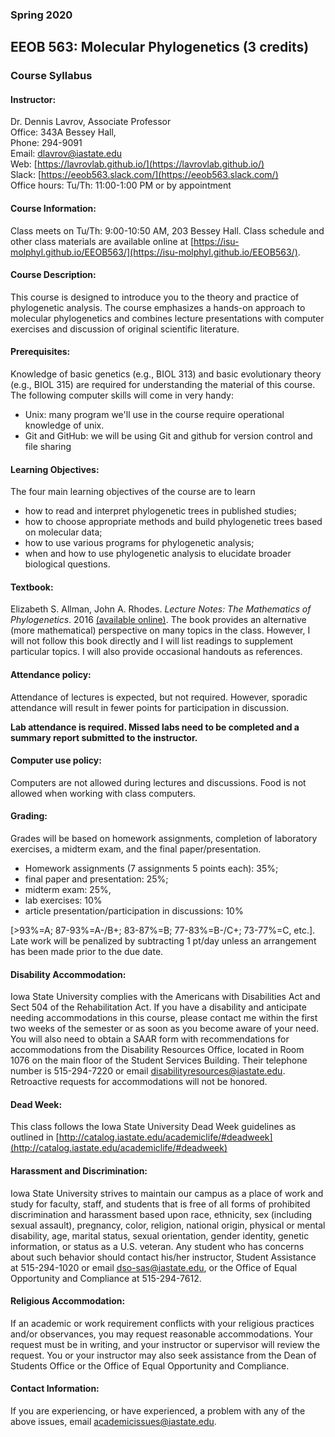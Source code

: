 ### Spring 2020
## EEOB 563: Molecular Phylogenetics (3 credits)
### Course Syllabus

#### Instructor:	
Dr. Dennis Lavrov, Associate Professor  
Office: 343A Bessey Hall,  
Phone: 294-9091  
Email: [dlavrov@iastate.edu](mailto:dlavrov@iastate.edu)  
Web: [https://lavrovlab.github.io/](https://lavrovlab.github.io/)  
Slack: [https://eeob563.slack.com/](https://eeob563.slack.com/)  
Office hours: Tu/Th: 11:00-1:00 PM or by appointment  

#### Course Information:  
Class meets on Tu/Th: 9:00-10:50 AM, 203 Bessey Hall. 
Class schedule and other class materials are available online at [https://isu-molphyl.github.io/EEOB563/](https://isu-molphyl.github.io/EEOB563/).

#### Course Description:  
This course is designed to introduce you to the theory and practice of phylogenetic analysis.  The course emphasizes a hands-on approach to molecular phylogenetics and combines lecture presentations with computer exercises and discussion of original scientific literature.

#### Prerequisites:  
Knowledge of basic genetics (e.g., BIOL 313) and basic evolutionary theory (e.g., BIOL 315) are required for understanding the material of this course.  The following computer skills will come in very handy:

- Unix: many program we'll use in the course require operational knowledge of unix.
- Git and GitHub: we will be using Git and github for version control and file sharing

#### Learning Objectives:  
The four main learning objectives of the course are to learn 

- how to read and interpret phylogenetic trees in published studies;  
- how to choose appropriate methods and build phylogenetic trees based on molecular data;  
- how to use various programs for phylogenetic analysis;  
- when and how to use phylogenetic analysis to elucidate broader biological questions.  

#### Textbook:  
Elizabeth S. Allman, John A. Rhodes. *Lecture Notes: The Mathematics of Phylogenetics*.  2016 [(available online)](https://jarhodesuaf.github.io/PhyloBook.pdf). The book provides an alternative (more mathematical) perspective on many topics in the class. However, I will not follow this book directly and I will list readings to supplement particular topics.  I will also provide occasional handouts as references.

#### Attendance policy:  
Attendance of lectures is expected, but not required. However, sporadic attendance will result in fewer points for participation in discussion.

__Lab attendance is required. Missed labs need to be completed and a summary report submitted to the instructor.__

#### Computer use policy: 
Computers are not allowed during lectures and discussions. Food is not allowed when working with class computers.

#### Grading:  
Grades will be based on homework assignments, completion of laboratory exercises, a midterm exam, and the final paper/presentation.  

- Homework assignments (7 assignments 5 points each): 35%; 
- final paper and presentation: 25%; 
- midterm exam: 25%, 
- lab exercises: 10%
- article presentation/participation in discussions: 10% 

[>93%=A; 87-93%=A-/B+; 83-87%=B; 77-83%=B-/C+; 73-77%=C, etc.]. Late work will be penalized by subtracting 1 pt/day unless an arrangement has been made prior to the due date.

#### Disability Accommodation:  
Iowa State University complies with the Americans with Disabilities Act and Sect 504 of the Rehabilitation Act. If you have a disability and anticipate needing accommodations in this course, please contact me within the first two weeks of the semester or as soon as you become aware of your need. You will also need to obtain a SAAR form with recommendations for accommodations from the Disability Resources Office, located in Room 1076 on the main floor of the Student Services Building. Their telephone number is 515-294-7220 or email [disabilityresources@iastate.edu](mailto:disabilityresources@iastate.edu). Retroactive requests for accommodations will not be honored.

#### Dead Week:  
This class follows the Iowa State University Dead Week guidelines as outlined in [http://catalog.iastate.edu/academiclife/#deadweek](http://catalog.iastate.edu/academiclife/#deadweek)
 
#### Harassment and Discrimination:  
Iowa State University strives to maintain our campus as a place of work and study for faculty, staff, and students that is free of all forms of prohibited discrimination and harassment based upon race, ethnicity, sex (including sexual assault), pregnancy, color, religion, national origin, physical or mental disability, age, marital status, sexual orientation, gender identity, genetic information, or status as a U.S. veteran. Any student who has concerns about such behavior should contact his/her instructor, Student Assistance at 515-294-1020 or email [dso-sas@iastate.edu](mailto:dso-sas@iastate.edu), or the Office of Equal Opportunity and Compliance at 515-294-7612.

#### Religious Accommodation:  
If an academic or work requirement conflicts with your religious practices and/or observances, you may request reasonable accommodations. Your request must be in writing, and your instructor or supervisor will review the request. You or your instructor may also seek assistance from the Dean of Students Office or the Office of Equal Opportunity and Compliance.

#### Contact Information:  
If you are experiencing, or have experienced, a problem with any of the above issues, email [academicissues@iastate.edu](mailto:academicissues@iastate.edu).
